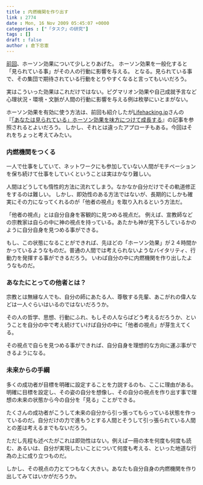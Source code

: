 ```yaml
---
title : 内燃機関を作り出す
link : 2774
date : Mon, 16 Nov 2009 05:45:07 +0000
categories : ["「タスク」の研究"]
tags : []
draft : false
author : 倉下忠憲
---
```


<a href="https://rashita.net/blog/?p=2769">前回</a>、ホーソン効果について少しとりあげた。
ホーソン効果を一般化すると
「見られている事」がその人の行動に影響を与える。
となる。見られている事で、その集団で期待されている行動をとりやすくなると言ってもいいだろう。

実はこういった効果はこれだけではない。ピグマリオン効果や自己成就予言など心理状況・環境・文脈が人間の行動に影響を与える例は枚挙にいとまがない。

ホーソン効果を有効に使う方法は、前回も紹介したが<a href="http://lifehacking.jp/">Lifehacking.jp</a>さんの『<a href="http://lifehacking.jp/2009/11/you-are-being-watched/">「あなたは見られている」ホーソン効果を味方につけて成長する</a>』の記事を参照されるとよいだろう。
しかし、それとは違ったアプローチもある。今回はそれをちょっと考えてみたい。

<h3>内燃機関をつくる</h3>
一人で仕事をしていて、ネットワークにも参加していない人間がモチベーションを保ち続けて仕事をしていくということは実はかなり難しい。

人間はどうしても惰性的方法に流れてしまう。なかなか自分だけでその軌道修正をするのは難しい。
しかし、即効性のある方法ではないが、長期的にしかも確実にその力になってくれるのが「他者の視点」を取り入れるという方法だ。

「他者の視点」とは自分自身を客観的に見つめる視点だ。
例えば、宣教師などの宗教家は自らの中に神の視点を持っている。あたかも神が見下ろしているかのように自分自身を見つめる事ができる。

もし、この状態になることができれば、先ほどの「ホーソン効果」が２４時間かかっているようなものだ。普通の人間では考えられないようなバイタリティ、行動力を発揮する事ができるだろう。
いわば自分の中に内燃機関を作り出したようなものだ。

<h3>あなたにとっての他者とは？</h3>
宗教とは無縁な人でも、自分の師にあたる人、尊敬する先輩、あこがれの偉人などは一人ぐらいはいるのではないだろうか。

その人の哲学、思想、行動にふれ、もしその人ならばどう考えるだろうか、ということを自分の中で考え続けていけば自分の中に「他者の視点」が芽生えてくる。

その視点で自らを見つめる事ができれば、自分自身を理想的な方向に運ぶ事ができるようになる。

<h3>未来からの手綱</h3>
多くの成功者が目標を明確に設定することを力説するのも、ここに理由がある。明確に目標を設定し、その姿の自分を想像し、その自分の視点を作り出す事で理想の未来の状態から今の自分を「見る」ことができる。

たくさんの成功者がこうして未来の自分から引っ張ってもらっている状態を作っているのだ。自分だけの力で進もうとする人間とそうして引っ張られている人間との差は考えるまでもないだろう。

ただし先程も述べたがこれは即効性はない。例えば一冊の本を何度も何度も読む、あるいは、自分が実現したいことについて何度も考える、といった地道な行為の上に成り立つものだ。

しかし、その視点の力とてつもなく大きい。あなたも自分自身の内燃機関を作り出してみてはいかがだろうか。
